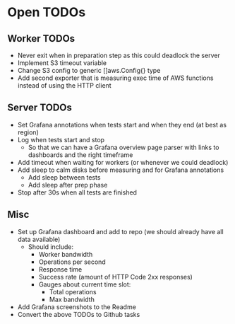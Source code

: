 # Open TODOs

## Worker TODOs

* Never exit when in preparation step as this could deadlock the server
* Implement S3 timeout variable
* Change S3 config to generic []aws.Config{} type
* Add second exporter that is measuring exec time of AWS functions instead of using the HTTP client

## Server TODOs

* Set Grafana annotations when tests start and when they end (at best as region)
* Log when tests start and stop
  * So that we can have a Grafana overview page parser with links to dashboards and the right timeframe
* Add timeout when waiting for workers (or whenever we could deadlock)
* Add sleep to calm disks before measuring and for Grafana annotations
  * Add sleep between tests
  * Add sleep after prep phase
* Stop after 30s when all tests are finished

## Misc

* Set up Grafana dashboard and add to repo (we should already have all data available)
  * Should include:
    * Worker bandwidth
    * Operations per second
    * Response time
    * Success rate (amount of HTTP Code 2xx responses)
    * Gauges about current time slot:
      * Total operations
      * Max bandwidth
* Add Grafana screenshots to the Readme
* Convert the above TODOs to Github tasks
